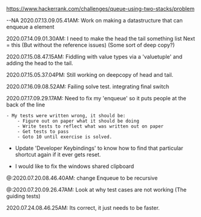 https://www.hackerrank.com/challenges/queue-using-two-stacks/problem


--NA 2020.07.13.09.05.41AM: Work on making a datastructure that can enqueue a element

<NA> 2020.07.14.09.01.30AM: I need to make the head the tail something list Next = this (But without the reference issues) (Some sort of deep copy?)

<NA> 2020.07.15.08.47.15AM: Fiddling with value types via a 'valuetuple' and adding the head to the tail.

<NA> 2020.07.15.05.37.04PM: Still working on deepcopy of head and tail.

<NA> 2020.07.16.09.08.52AM: Failing solve test. integrating final switch


<NA> 2020.07.17.09.29.17AM: Need to fix my 'enqueue' so it puts people at the back of the line


	- My tests were written wrong, it should be:
		- Figure out on paper what it should be doing
		- Write tests to reflect what was written out on paper
		- Get tests to pass
		- Goto 10 until exercise is solved.

   - Update 'Developer Keybindings' to know how to find that particular shortcut again if it ever gets reset.

   - I would like to fix the windows shared clipboard

   <NA> <DONE>@:2020.07.20.08.46.40AM: change Enqueue to be recursive

  <NA> <DONE>@:2020.07.20.09.26.47AM: Look at why test cases are not working (The guiding tests)

  <NA> 2020.07.24.08.46.25AM: Its correct, it just needs to be faster.